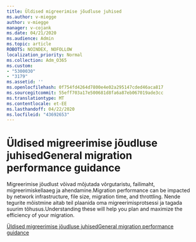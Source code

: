 ```yaml
---
title: Üldised migreerimise jõudluse juhised
ms.author: v-miegge
author: v-miegge
manager: v-cojank
ms.date: 04/21/2020
ms.audience: Admin
ms.topic: article
ROBOTS: NOINDEX, NOFOLLOW
localization_priority: Normal
ms.collection: Adm_O365
ms.custom:
- "5300030"
- "3179"
ms.assetid: ''
ms.openlocfilehash: 0f754fd4264d7800e4e02a295147cded46aca817
ms.sourcegitcommit: 55eff703a17e500681d8fa6a87eb067019ade3cc
ms.translationtype: MT
ms.contentlocale: et-EE
ms.lasthandoff: 04/22/2020
ms.locfileid: "43692653"
---
```

# <a name="general-migration-performance-guidance"></a><span data-ttu-id="d69d5-102">Üldised migreerimise jõudluse juhised</span><span class="sxs-lookup"><span data-stu-id="d69d5-102">General migration performance guidance</span></span>

<span data-ttu-id="d69d5-103">Migreerimise jõudlust võivad mõjutada võrgutaristu, failimaht, migreerimiskellaaeg ja ahendamine.</span><span class="sxs-lookup"><span data-stu-id="d69d5-103">Migration performance can be impacted by network infrastructure, file size, migration time, and throttling.</span></span> <span data-ttu-id="d69d5-104">Nende tegurite mõistmine aitab teil plaanida oma migreerimisprotsessi ja tagada suurim tõhusus.</span><span class="sxs-lookup"><span data-stu-id="d69d5-104">Understanding these will help you plan and maximize the efficiency of your migration.</span></span>

[<span data-ttu-id="d69d5-105">Üldised migreerimise jõudluse juhised</span><span class="sxs-lookup"><span data-stu-id="d69d5-105">General migration performance guidance</span></span>](https://docs.microsoft.com/sharepointmigration/sharepoint-online-and-onedrive-migration-speed)